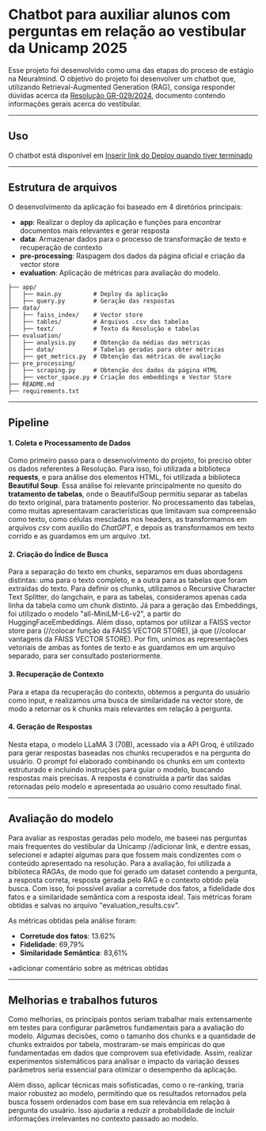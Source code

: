 # Chatbot para auxiliar alunos com perguntas em relação ao vestibular da Unicamp 2025

Esse projeto foi desenvolvido como uma das etapas do proceso de estágio na Neuralmind. O objetivo do projeto foi desenvolver um chatbot que, utilizando Retrieval-Augmented Generation (RAG), consiga responder dúvidas acerca da [Resolução GR-029/2024](https://www.pg.unicamp.br/norma/31879/0), documento contendo informações gerais acerca do vestibular. 

---

## Uso

O chatbot está disponível em 
[Inserir link do Deploy quando tiver terminado]()

---

## Estrutura de arquivos
O desenvolvimento da aplicação foi baseado em 4 diretórios principais:
- **app**: Realizar o deploy da aplicação e funções para encontrar documentos mais relevantes e gerar resposta
- **data**: Armazenar dados para o processo de transformação de texto e recuperação de contexto
- **pre-processing**: Raspagem dos dados da página oficial e criação da vector store
- **evaluation**: Aplicação de métricas para avaliação do modelo.
```
├── app/ 
│   ├── main.py         # Deploy da aplicação
│   ├── query.py        # Geração das respostas
├── data/
│   ├── faiss_index/    # Vector store
│   ├── tables/         # Arquivos .csv das tabelas
│   ├── text/           # Texto da Resolução e tabelas
├── evaluation/
│   ├── analysis.py     # Obtenção da médias das métricas
│   ├── data/           # Tabelas geradas para obter métricas
│   ├── get_metrics.py  # Obtenção das métricas de avaliação
├── pre_processing/
│   ├── scraping.py     # Obtenção dos dados da página HTML
│   ├── vector_space.py # Criação dos embeddings e Vector Store
├── README.md 
├── requirements.txt
```
---
## Pipeline

#### 1. Coleta e Processamento de Dados
Como primeiro passo para o desenvolvimento do projeto, foi preciso obter os dados referentes à Resolução. Para isso, foi utilizada a biblioteca **requests**, e para análise dos elementos HTML, foi utilizada a biblioteca **Beautiful Soup**. Essa análise foi relevante principalmente no quesito do **tratamento de tabelas**, onde o BeautifulSoup permitiu separar as tabelas do texto original, para tratamento posterior.
No processamento das tabelas, como muitas apresentavam características que limitavam sua compreensão como texto, como células mescladas nos headers, as transformamos em arquivos *csv* com auxílio do *ChatGPT*, e depois as transformamos em texto corrido e as guardamos em um arquivo .txt.


#### 2. Criação do Índice de Busca 
Para a separação do texto em chunks, separamos em duas abordagens distintas: uma para o texto completo, e a outra para as tabelas que foram extraídas do texto. 
Para definir os chunks, utilizamos o Recursive Character Text Splitter, do langchain, e para as tabelas, consideramos apenas cada linha da tabela como um chunk distinto.
Já para a geração das Embeddings, foi utilizado o modelo "all-MiniLM-L6-v2", a partir do HuggingFaceEmbeddings.
Além disso, optamos por utilizar a FAISS vector store para (//colocar função da FAISS VECTOR STORE), já que (//colocar vantagens da FAISS VECTOR STORE).
Por fim, unimos as representações vetoriais de ambas as fontes de texto e as guardamos em um arquivo separado, para ser consultado posteriormente.

#### 3. Recuperação de Contexto
Para a etapa da recuperação do contexto, obtemos a pergunta do usuário como input, e realizamos uma busca de similaridade na vector store, de modo a retornar os k chunks mais relevantes em relação à pergunta. 

#### 4. Geração de Respostas
Nesta etapa, o modelo LLaMA 3 (70B), acessado via a API Groq, é utilizado para gerar respostas baseadas nos chunks recuperados e na pergunta do usuário. O prompt foi elaborado combinando os chunks em um contexto estruturado e incluindo instruções para guiar o modelo, buscando respostas mais precisas. A resposta é construída a partir das saídas retornadas pelo modelo e apresentada ao usuário como resultado final.

---
## Avaliação do modelo
Para avaliar as respostas geradas pelo modelo, me baseei nas perguntas mais frequentes do vestibular da Unicamp //adicionar link, e dentre essas, selecionei e adaptei algumas para que fossem mais condizentes com o conteúdo apresentado na resolução. 
Para a avaliação, foi utilizada a biblioteca RAGAs, de modo que foi gerado um dataset contendo a pergunta, a resposta correta, resposta gerada pelo RAG e o contexto obtido pela busca. 
Com isso, foi possível avaliar a corretude dos fatos, a fidelidade dos fatos e a similaridade semântica com a resposta ideal. Tais métricas foram obtidas e salvas no arquivo "evaluation_results.csv".

As métricas obtidas pela análise foram:
- **Corretude dos fatos**: 13.62%
- **Fidelidade**: 69,79%
- **Similaridade Semântica**: 83,61%

+adicionar comentário sobre as métricas obtidas

---

## Melhorias e trabalhos futuros
Como melhorias, os principais pontos seriam trabalhar mais extensamente em testes para configurar parâmetros fundamentais para a avaliação do modelo. Algumas decisões, como o tamanho dos chunks e a quantidade de chunks extraídos por tabela, mostraram-se mais empíricas do que fundamentadas em dados que comprovem sua efetividade. Assim, realizar experimentos sistemáticos para analisar o impacto da variação desses parâmetros seria essencial para otimizar o desempenho da aplicação.

Além disso, aplicar técnicas mais sofisticadas, como o re-ranking, traria maior robustez ao modelo, permitindo que os resultados retornados pela busca fossem ordenados com base em sua relevância em relação à pergunta do usuário. Isso ajudaria a reduzir a probabilidade de incluir informações irrelevantes no contexto passado ao modelo.
